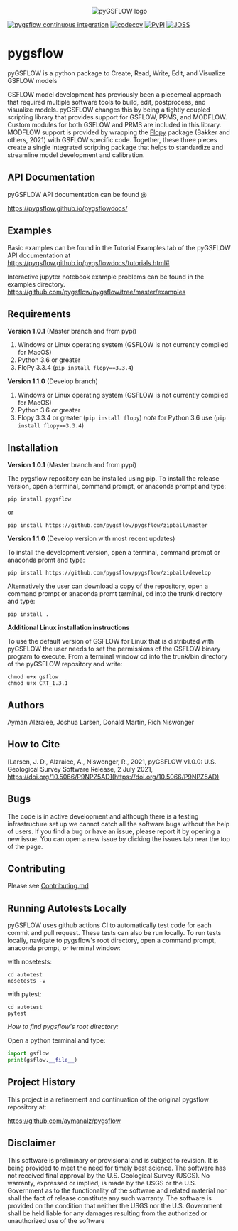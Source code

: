 <p align="center">
  <img src="https://raw.githubusercontent.com/pygsflow/pygsflow/master/examples/figures/motto2.PNG" alt="pyGSFLOW logo"/>
</p>

[![pygsflow continuous integration](https://github.com/pygsflow/pygsflow/actions/workflows/ci.yml/badge.svg)](https://github.com/pygsflow/pygsflow/actions/workflows/ci.yml)
[![codecov](https://codecov.io/gh/pygsflow/pygsflow/branch/master/graph/badge.svg?token=UC4KRJAHUS)](https://codecov.io/gh/pygsflow/pygsflow)
[![PyPI](https://img.shields.io/pypi/v/pygsflow?style=plastic)](https://pypi.org/project/pygsflow/)
[![JOSS](https://joss.theoj.org/papers/d3989e65aedcc241930001cd32ba3a92/status.svg)](https://joss.theoj.org/papers/d3989e65aedcc241930001cd32ba3a92)

# pygsflow
pyGSFLOW is a python package to Create, Read, Write, Edit, and Visualize GSFLOW models

GSFLOW model development has previously been a piecemeal approach that required multiple software tools to build, edit, postprocess, and visualize models. pyGSFLOW changes this by being a tightly coupled scripting library that provides support for GSFLOW, PRMS, and MODFLOW. Custom modules for both GSFLOW and PRMS are included in this library. MODFLOW support is provided by wrapping the [Flopy](https://github.com/modflowpy/flopy) package (Bakker and others, 2021) with GSFLOW specific code. Together, these three pieces create a single integrated scripting package that helps to standardize and streamline model development and calibration. 

## API Documentation
pyGSFLOW API documentation can be found @

https://pygsflow.github.io/pygsflowdocs/

## Examples
Basic examples can be found in the Tutorial Examples tab of the pyGSFLOW API
documentation at https://pygsflow.github.io/pygsflowdocs/tutorials.html#

Interactive jupyter notebook example problems can be found in the examples directory.  
https://github.com/pygsflow/pygsflow/tree/master/examples

## Requirements
**Version 1.0.1** (Master branch and from pypi)
   1) Windows or Linux operating system (GSFLOW is not currently compiled for MacOS)  
   2) Python 3.6 or greater  
   3) FloPy 3.3.4 (`pip install flopy==3.3.4`)

**Version 1.1.0** (Develop branch)
   1) Windows or Linux operating system (GSFLOW is not currently compiled for MacOS)  
   2) Python 3.6 or greater 
   3) Flopy 3.3.4 or greater (`pip install flopy`) *note* for Python 3.6 use (`pip install flopy==3.3.4`)

## Installation
**Version 1.0.1** (Master branch and from pypi)
    
The pygsflow repository can be installed using pip.
To install the release version, open a terminal, command prompt, or anaconda prompt and type:

`pip install pygsflow`

or

`pip install https://github.com/pygsflow/pygsflow/zipball/master`

**Version 1.1.0** (Develop version with most recent updates)

To install the development version, open a terminal, command prompt or anaconda promt and type:  

`pip install https://github.com/pygsflow/pygsflow/zipball/develop`

Alternatively the user can download a copy of the repository, open a command prompt or anaconda promt terminal, cd into the trunk directory and type:

`pip install . `

**Additional Linux installation instructions**

To use the default version of GSFLOW for Linux that is distributed with pyGSFLOW the user
needs to set the permissions of the GSFLOW binary program to execute. From
a terminal window cd into the trunk/bin directory of the pyGSFLOW repository and
write:
```
chmod u+x gsflow
chmod u+x CRT_1.3.1
```

## Authors
Ayman Alzraiee, Joshua Larsen, Donald Martin, Rich Niswonger

## How to Cite

[Larsen, J. D., Alzraiee, A., Niswonger, R., 2021, pyGSFLOW v1.0.0: U.S. Geological
Survey Software Release, 2 July 2021, https://doi.org/10.5066/P9NPZ5AD](https://doi.org/10.5066/P9NPZ5AD)

## Bugs
The code is in active development and although there is a testing infrastructure set up we cannot catch all the software bugs without the help of users. If you find a bug or have an issue, please report it by opening a new issue. You can open a new issue by clicking the issues tab near the top of the page.

## Contributing
Please see [Contributing.md](https://github.com/pygsflow/pygsflow/blob/develop/CONTRIBUTING.md)

## Running Autotests Locally
pyGSFLOW uses github actions CI to automatically test code for each commit and pull request. These tests can also be run locally.
To run tests locally, navigate to pygsflow's root directory, open a command prompt, anaconda prompt, or terminal window:

with nosetests:
```
cd autotest
nosetests -v
```

with pytest:
```
cd autotest
pytest
```

*How to find pygsflow's root directory:*

Open a python terminal and type:
```python
import gsflow
print(gsflow.__file__)
```

## Project History
This project is a refinement and continuation of the original pygsflow repository at:

https://github.com/aymanalz/pygsflow

## Disclaimer
This software is preliminary or provisional and is subject to revision. It is being provided to meet the need for timely best science. The software has not received final approval by the U.S. Geological Survey (USGS). No warranty, expressed or implied, is made by the USGS or the U.S. Government as to the functionality of the software and related material nor shall the fact of release constitute any such warranty. The software is provided on the condition that neither the USGS nor the U.S. Government shall be held liable for any damages resulting from the authorized or unauthorized use of the software
